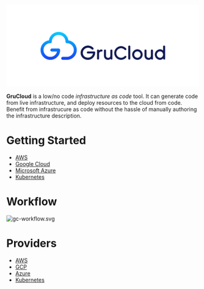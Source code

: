![GruCloud](./docusaurus/static/img/grucloud-logo.png "GruCloud")

**GruCloud** is a low/no code _infrastructure as code_ tool.
It can generate code from live infrastructure, and deploy resources to the cloud from code.
Benefit from infrastrucure as code without the hassle of manually authoring the infrastructure description.

# Getting Started

- [AWS](./docusaurus/docs/aws/AwsGettingStarted.md)
- [Google Cloud](./docusaurus/docs/google/GoogleGettingStarted.md)
- [Microsoft Azure](./docusaurus/docs/azure/AzureGettingStarted.md)
- [Kubernetes](./docusaurus/docs/k8s/K8sGettingStarted.md)

# Workflow

![gc-workflow.svg](https://raw.githubusercontent.com/grucloud/grucloud/main/docusaurus/plantuml/gc-workflow.svg)

# Providers

- [AWS](./packages/providers/aws/README.md)
- [GCP](./packages/providers/google/README.md)
- [Azure](./packages/providers/azure/README.md)
- [Kubernetes](./packages/providers/k8s/README.md)
